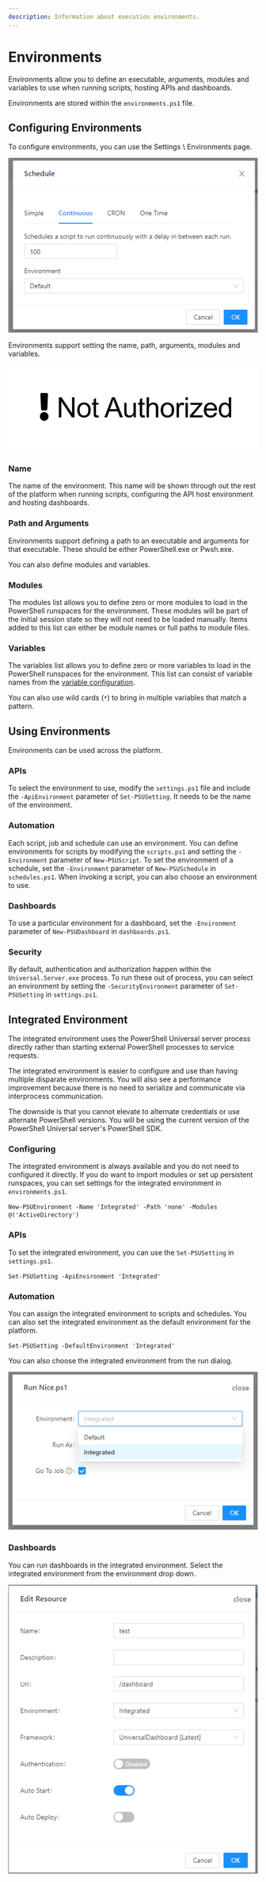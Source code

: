 ```yaml
---
description: Information about execution environments.
---
```


# Environments

Environments allow you to define an executable, arguments, modules and variables to use when running scripts, hosting APIs and dashboards. 

Environments are stored within the `environments.ps1` file. 

## Configuring Environments

To configure environments, you can use the Settings \ Environments page. 

![](../.gitbook/assets/image%20%28136%29.png)

Environments support setting the name, path, arguments, modules and variables.

![](../.gitbook/assets/image%20%28135%29.png)

### Name 

The name of the environment. This name will be shown through out the rest of the platform when running scripts, configuring the API host environment and hosting dashboards. 

### Path and Arguments

Environments support defining a path to an executable and arguments for that executable. These should be either PowerShell.exe or Pwsh.exe. 

You can also define modules and variables. 

### Modules

The modules list allows you to define zero or more modules to load in the PowerShell runspaces for the environment. These modules will be part of the initial session state so they will not need to be loaded manually. Items added to this list can either be module names or full paths to module files. 

### Variables

The variables list allows you to define zero or more variables to load in the PowerShell runspaces for the environment. This list can consist of variable names from the [variable configuration](../automation/variables.md). 

You can also use wild cards \(`*`\) to bring in multiple variables that match a pattern.

## Using Environments

Environments can be used across the platform. 

### APIs

To select the environment to use, modify the `settings.ps1` file and include the `-ApiEnvironment` parameter of `Set-PSUSetting`. It needs to be the name of the environment. 

### Automation

Each script, job and schedule can use an environment. You can define environments for scripts by modifying the `scripts.ps1` and setting the `-Environment` parameter of `New-PSUScript`. To set the environment of a schedule, set the `-Environment` parameter of `New-PSUSchedule` in `schedules.ps1`. When invoking a script, you can also choose an environment to use. 

### Dashboards

To use a particular environment for a dashboard, set the `-Environment` parameter of `New-PSUDashboard` in `dashboards.ps1`.

### Security

By default, authentication and authorization happen within the `Universal.Server.exe` process. To run these out of process, you can select an environment by setting the `-SecurityEnvironment` parameter of `Set-PSUSetting` in `settings.ps1`. 

## Integrated Environment

The integrated environment uses the PowerShell Universal server process directly rather than starting external PowerShell processes to service requests. 

The integrated environment is easier to configure and use than having multiple disparate environments. You will also see a performance improvement because there is no need to serialize and communicate via interprocess communication. 

The downside is that you cannot elevate to alternate credentials or use alternate PowerShell versions. You will be using the current version of the PowerShell Universal server's PowerShell SDK. 

### Configuring

The integrated environment is always available and you do not need to configured it directly. If you do want to import modules or set up persistent runspaces, you can set settings for the integrated environment in `environments.ps1`. 

```text
New-PSUEnvironment -Name 'Integrated' -Path 'none' -Modules @('ActiveDirectory')
```

### APIs

To set the integrated environment, you can use the `Set-PSUSetting` in `settings.ps1`. 

```text
Set-PSUSetting -ApiEnvironment 'Integrated'
```

### Automation

You can assign the integrated environment to scripts and schedules. You can also set the integrated environment as the default environment for the platform. 

```text
Set-PSUSetting -DefaultEnvironment 'Integrated'
```

You can also choose the integrated environment from the run dialog. 

![](../.gitbook/assets/image%20%28224%29.png)

### Dashboards

You can run dashboards in the integrated environment. Select the integrated environment from the environment drop down. 

![](../.gitbook/assets/image%20%28225%29.png)


